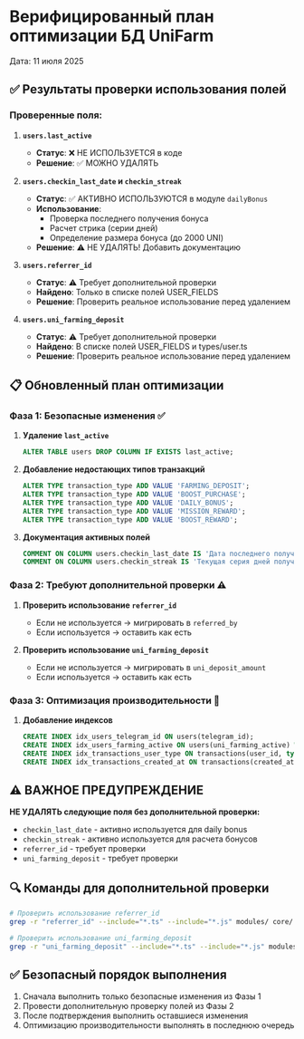 # Верифицированный план оптимизации БД UniFarm
Дата: 11 июля 2025

## ✅ Результаты проверки использования полей

### Проверенные поля:

1. **`users.last_active`**
   - **Статус**: ❌ НЕ ИСПОЛЬЗУЕТСЯ в коде
   - **Решение**: ✅ МОЖНО УДАЛЯТЬ

2. **`users.checkin_last_date` и `checkin_streak`**  
   - **Статус**: ✅ АКТИВНО ИСПОЛЬЗУЮТСЯ в модуле `dailyBonus`
   - **Использование**: 
     - Проверка последнего получения бонуса
     - Расчет стрика (серии дней)
     - Определение размера бонуса (до 2000 UNI)
   - **Решение**: ⚠️ НЕ УДАЛЯТЬ! Добавить документацию

3. **`users.referrer_id`**
   - **Статус**: ⚠️ Требует дополнительной проверки
   - **Найдено**: Только в списке полей USER_FIELDS
   - **Решение**: Проверить реальное использование перед удалением

4. **`users.uni_farming_deposit`**
   - **Статус**: ⚠️ Требует дополнительной проверки
   - **Найдено**: В списке полей USER_FIELDS и types/user.ts
   - **Решение**: Проверить реальное использование перед удалением

## 📋 Обновленный план оптимизации

### Фаза 1: Безопасные изменения ✅

1. **Удаление `last_active`**
   ```sql
   ALTER TABLE users DROP COLUMN IF EXISTS last_active;
   ```

2. **Добавление недостающих типов транзакций**
   ```sql
   ALTER TYPE transaction_type ADD VALUE 'FARMING_DEPOSIT';
   ALTER TYPE transaction_type ADD VALUE 'BOOST_PURCHASE';
   ALTER TYPE transaction_type ADD VALUE 'DAILY_BONUS';
   ALTER TYPE transaction_type ADD VALUE 'MISSION_REWARD';
   ALTER TYPE transaction_type ADD VALUE 'BOOST_REWARD';
   ```

3. **Документация активных полей**
   ```sql
   COMMENT ON COLUMN users.checkin_last_date IS 'Дата последнего получения ежедневного бонуса (АКТИВНО ИСПОЛЬЗУЕТСЯ)';
   COMMENT ON COLUMN users.checkin_streak IS 'Текущая серия дней получения бонусов (АКТИВНО ИСПОЛЬЗУЕТСЯ)';
   ```

### Фаза 2: Требуют дополнительной проверки ⚠️

1. **Проверить использование `referrer_id`**
   - Если не используется → мигрировать в `referred_by`
   - Если используется → оставить как есть

2. **Проверить использование `uni_farming_deposit`**
   - Если не используется → мигрировать в `uni_deposit_amount`
   - Если используется → оставить как есть

### Фаза 3: Оптимизация производительности 🚀

1. **Добавление индексов**
   ```sql
   CREATE INDEX idx_users_telegram_id ON users(telegram_id);
   CREATE INDEX idx_users_farming_active ON users(uni_farming_active) WHERE uni_farming_active = true;
   CREATE INDEX idx_transactions_user_type ON transactions(user_id, type);
   CREATE INDEX idx_transactions_created_at ON transactions(created_at DESC);
   ```

## ⚠️ ВАЖНОЕ ПРЕДУПРЕЖДЕНИЕ

**НЕ УДАЛЯТЬ следующие поля без дополнительной проверки:**
- `checkin_last_date` - активно используется для daily bonus
- `checkin_streak` - активно используется для расчета бонусов
- `referrer_id` - требует проверки
- `uni_farming_deposit` - требует проверки

## 🔍 Команды для дополнительной проверки

```bash
# Проверить использование referrer_id
grep -r "referrer_id" --include="*.ts" --include="*.js" modules/ core/ --exclude-dir=node_modules

# Проверить использование uni_farming_deposit  
grep -r "uni_farming_deposit" --include="*.ts" --include="*.js" modules/ core/ --exclude-dir=node_modules
```

## ✅ Безопасный порядок выполнения

1. Сначала выполнить только безопасные изменения из Фазы 1
2. Провести дополнительную проверку полей из Фазы 2
3. После подтверждения выполнить оставшиеся изменения
4. Оптимизацию производительности выполнять в последнюю очередь
